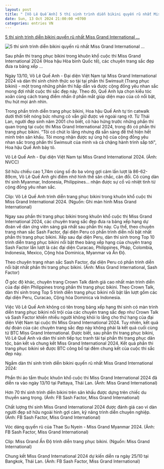 ```yaml
---
layout: post
title: " [Võ Lê Quế Anh] 5 thí sinh trình diễn bikini quyến rũ nhất Miss Grand International ..."
date: Sun, 13 Oct 2024 21:00:00 +0700
categories: entries VN
---
```

[5 thí sinh trình diễn bikini quyến rũ nhất Miss Grand International ...](https://danviet.vn/5-thi-sinh-trinh-dien-bikini-quyen-ru-nhat-miss-grand-international-2024-du-doan-thu-hang-vo-le-que-anh-gay-ngo-ngang-20241013191130343.htm)

![5 thí sinh trình diễn bikini quyến rũ nhất Miss Grand International ...](https://danviet.mediacdn.vn/zoom/600_315/296231569849192448/2024/10/13/miss-grand-international-2024-vo-le-que-anh-90-17288209278551061843453-211-0-2305-4000-crop-17288210453871323887479.jpg)

Sau phần thi trang phục bikini trong khuôn khổ cuộc thi Miss Grand International 2024 (Hoa hậu Hòa bình Quốc tế), các chuyên trang sắc đẹp đưa ra bảng xếp ...

Ngày 13/10, Võ Lê Quế Anh - Đại diện Việt Nam tại Miss Grand International 2024 và dàn thí sinh chính thức so tài tại phần thi Swimsuit (Trang phục bikini) - một trong những phần thi hấp dẫn và được cộng đồng yêu nhan sắc mong đợi nhất cuộc thi sắc đẹp này. Theo đó, Quế Anh lựa chọn kiểu tóc xoăn cùng cách trang điểm nhấn ở phần mắt giúp diện mạo của cô nổi bật, thu hút mọi ánh nhìn.

Trong phần trình diễn trang phục bikini, Hoa hậu Quế Anh tự tin catwalk dưới thời tiết nóng bức nhưng cô vẫn giữ được vẻ ngoài rạng rỡ. Từ Thái Lan, người đẹp sinh năm 2001 cho biết, cô hào hứng trước những phần thi quan trọng tại cuộc thi Miss Grand International 2024, trong đó có phần thi trang phục bikini. “Tôi có chút lo lắng nhưng đã sẵn sàng để thể hiện hết mình trên sân khấu. Tôi mong nhận được sự ủng hộ của cộng đồng yêu nhan sắc trong phần thi Swimsuit của mình và cả chặng hành trình sắp tới", Hoa hậu Quế Anh bày tỏ.

Võ Lê Quế Anh - Đại diện Việt Nam tại Miss Grand International 2024. (Ảnh: NVCC)

Sở hữu chiều cao 1,74m cùng số đo ba vòng gợi cảm lần lượt là 86-62-89cm, Võ Lê Quế Anh ghi điểm nhờ hình thể săn chắc, cân đối. Cô cùng dàn thí sinh Myanmar, Indonesia, Philippines... nhận được sự cổ vũ nhiệt tình từ cộng đồng yêu nhan sắc.

Clip: Võ Lê Quế Anh trình diễn trang phục bikini trong khuôn khổ cuộc thi Miss Grand International 2024. (Nguồn: Ghi màn hình Miss Grand International)

Ngay sau phần thi trang phục bikini trong khuôn khổ cuộc thi Miss Grand International 2024, các chuyên trang sắc đẹp đưa ra bảng xếp hạng dự đoán về dàn ứng viên sáng giá nhất sau phần thi này. Cụ thể, theo chuyên trang nhan sắc Sash Factor, đại diện Peru có phần trình diễn nổi bật nhất phần thi trang phục bikini. Xếp sau đại diện Peru, dàn thí sinh trong Top 10 trình diễn trang phục bikini nổi bật theo bảng xếp hạng của chuyên trang Sash Factor lần lượt là các đại diện Curacao, Philippines, Pháp, Colombia, Indonesia, Mexico, Cộng hòa Dominica, Myanmar và Ấn Độ.

Theo chuyên trang nhan sắc Sash Factor, đại diện Peru có phần trình diễn nổi bật nhất phần thi trang phục bikini. (Ảnh: Miss Grand International, Sash Factor)

Ở góc độ khác, chuyên trang Crown Talk đánh giá cao nhất màn trình diễn của đại diện Philippines trong phần thi trang phục bikini. Theo Crown Talk, dàn thí sinh trong Top 5 trình diễn trang phục bikini nổi bật lần lượt gồm các đại diện Peru, Curacao, Cộng hòa Dominica và Indonesia.

Việc Võ Lê Quế Anh không có tên trong bảng xếp hạng thí sinh có màn trình diễn trang phục bikini nổi trội của các chuyên trang sắc đẹp như Crown Talk và Sash Factor khiến nhiều người không khỏi lo lắng cho thứ hạng của đại diện Việt Nam tại cuộc thi Miss Grand International 2024. Tuy nhiên, kết quả dự đoán của các chuyên trang sắc đẹp này không phải là kết quả cuối cùng từ BTC Miss Grand International. Được biết, sau phần thi trang phục bikini, Võ Lê Quế Anh và dàn thí sinh tiếp tục tranh tài tại phần thi trang phục dân tộc, bán kết và chung kết Miss Grand International 2024. Kết quả phần thi trang phục bikini sẽ được BTC công bố tại đêm chung kết của cuộc thi sắc đẹp này.



Ngắm dàn thí sinh trình diễn bikini quyến rũ nhất Miss Grand International 2024:

Phần thi áo tắm thuộc khuôn khổ cuộc thi Miss Grand International 2024 đã diễn ra vào ngày 13/10 tại Pattaya, Thái Lan. (Ảnh: Miss Grand International)

Hơn 70 thí sinh trình diễn bikini trên sân khấu được dựng trên chiếc du thuyền sang trọng. (Ảnh: FB Sash Factor, Miss Grand International)

Chất lượng thí sinh Miss Grand International 2024 được đánh giá cao vì dàn người đẹp sở hữu ngoài hình gợi cảm, kỹ năng trình diễn chuyên nghiệp. (Ảnh: FB Sash Factor, Miss Grand International)

Vóc dáng quyến rũ của Thae Su Nyein - Miss Grand Myanmar 2024. (Ảnh: FB Sash Factor, Miss Grand International)



Clip: Miss Grand Ấn Độ trình diễn trang phục bikini. (Nguồn: Miss Grand International)

Chung kết Miss Grand International 2024 dự kiến diễn ra ngày 25/10 tại Bangkok, Thái Lan. (Ảnh: FB Sash Factor, Miss Grand International)











